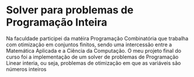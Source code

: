 # Solver para problemas de Programação Inteira
Na faculdade participei da matéira Programação Combinatória que trabalha com otimização em conjuntos finitos, sendo uma intercessão entre a Matemática Aplicada e a Ciência da Computação. O meu projeto final do curso foi a implementação de um solver de problemas de Programação Linear interia, ou seja, problemas de otimização em que as variáveis são números inteiros 
